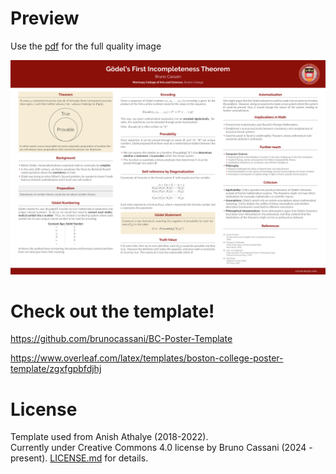 # Preview

Use the [pdf](https://github.com/brunocassani/Math4All-Research-Poster/blob/main/Version_3.pdf) for the full quality image

[![S1][scst1]](https://github.com/brunocassani/Math4All-Research-Poster/blob/main/Version_3.png)


# Check out the template!

https://github.com/brunocassani/BC-Poster-Template


https://www.overleaf.com/latex/templates/boston-college-poster-template/zgxfgpbfdjhj

# License

Template used from Anish Athalye (2018-2022).\
Currently under Creative Commons 4.0 license by Bruno Cassani (2024 - present).
[LICENSE.md][license] for details.

[beamerposter]: https://github.com/deselaers/latex-beamerposter
[Auriga]: https://github.com/anishathalye/auriga
[LuaTeX]: http://www.luatex.org/
[CTAN]: https://ctan.org/
[Raleway]: https://www.fontsquirrel.com/fonts/raleway
[Lato]: https://www.fontsquirrel.com/fonts/lato
[license]: LICENSE.md
[FAQ]: https://github.com/anishathalye/gemini/wiki/FAQ

[scst1]: https://github.com/brunocassani/Math4All-Research-Poster/blob/main/Version_3.png
